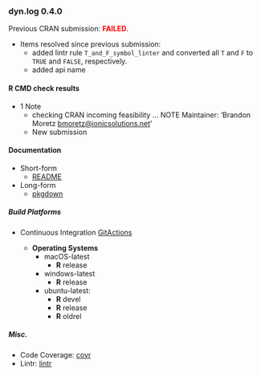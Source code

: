 ### dyn.log **0.4.0**

Previous CRAN submission: <span style="color:red">**FAILED**</span>.

* Items resolved since previous submission:
  + added lintr rule `T_and_F_symbol_linter` and converted all `T` and `F` to `TRUE` and `FALSE`, respectively.
  + added api name 
#### R CMD check results

* 1 Note
  + checking CRAN incoming feasibility ... NOTE
    Maintainer: ‘Brandon Moretz <bmoretz@ionicsolutions.net>’
  + New submission

#### Documentation

* Short-form
   + [README](https://github.com/bmoretz/dyn.log/blob/master/README.md)
* Long-form
   + [pkgdown](https://bmoretz.github.io/dyn.log/)

##### Build Platforms

* Continuous Integration [GitActions](https://github.com/bmoretz/dyn.log/actions/workflows/R-CMD-check.yaml)

  * **Operating Systems**
    + macOS-latest
      + **R** release
    + windows-latest
      + **R** release
    + ubuntu-latest:
      + **R** devel
      + **R** release
      + **R** oldrel

##### Misc.

* Code Coverage: [covr](https://app.codecov.io/gh/bmoretz/dyn.log?branch=master)
* Lintr: [lintr](https://github.com/bmoretz/dyn.log/actions/workflows/lint.yaml)
